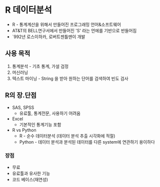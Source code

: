 # R 데이터분석

* R - 통계계산을 위해서 만들어진 프로그래밍 언어&소프트웨어
* AT&T의 BELL연구서에서 만들어진 'S' 라는 언에를 기반으로 반들어짐
* `992년 로스이하카, 로버트젠틀맨이 개발

## 사용 목적

1. 통계분석 - 기초 통계, 가설 검정
2. 머신러닝
3. 텍스트 마이닝 - String 을 받아 원하는 단어를 검색하여 빈도 검사

## R의 장.단점

* SAS, SPSS 
  * 유료툴, 통계전문, 사용하기 어려움
* Excel
  * 기본적인 통계기능 포함
* R vs Python
  * R - 순수 데이터분석 (데이터 분석 추출 시각화에 적절)
  * Python - 데이터 분석과 분석된 데이터를 다른 system에 연관하기 용이하다

### 장점

* 무료
* 유료툴과 유사한 기능
* 코드 베이스(재연성)

